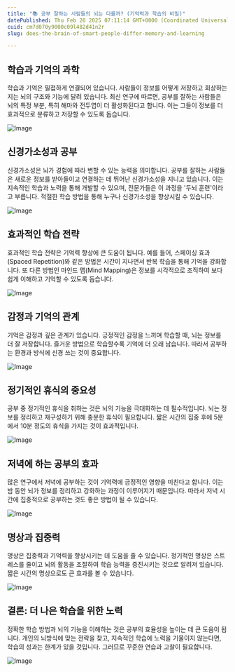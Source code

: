 ```yaml
---
title: "📚 공부 잘하는 사람들의 뇌는 다를까? (기억력과 학습의 비밀)"
datePublished: Thu Feb 20 2025 07:11:14 GMT+0000 (Coordinated Universal Time)
cuid: cm7d070y9000c09l482d41n2r
slug: does-the-brain-of-smart-people-differ-memory-and-learning

---
```


## 학습과 기억의 과학

학습과 기억은 밀접하게 연결되어 있습니다. 사람들이 정보를 어떻게 저장하고 회상하는지는 뇌의 구조와 기능에 달려 있습니다. 최신 연구에 따르면, 공부를 잘하는 사람들은 뇌의 특정 부분, 특히 해마와 전두엽이 더 활성화된다고 합니다. 이는 그들이 정보를 더 효과적으로 분류하고 저장할 수 있도록 돕습니다.

![Image](http://res.cloudinary.com/potenlab/image/upload/v1740035377/jijhlet24jqmqy56ojen.png)

## 신경가소성과 공부

신경가소성은 뇌가 경험에 따라 변할 수 있는 능력을 의미합니다. 공부를 잘하는 사람들은 새로운 정보를 받아들이고 연결하는 데 뛰어난 신경가소성을 지니고 있습니다. 이는 지속적인 학습과 노력을 통해 개발할 수 있으며, 전문가들은 이 과정을 '두뇌 훈련'이라고 부릅니다. 적절한 학습 방법을 통해 누구나 신경가소성을 향상시킬 수 있습니다.

![Image](http://res.cloudinary.com/potenlab/image/upload/v1740035395/cvnlxgfaup1ysf2yrfpj.png)

## 효과적인 학습 전략

효과적인 학습 전략은 기억력 향상에 큰 도움이 됩니다. 예를 들어, 스페이싱 효과(Spaced Repetition)와 같은 방법은 시간이 지나면서 반복 학습을 통해 기억을 강화합니다. 또 다른 방법인 마인드 맵(Mind Mapping)은 정보를 시각적으로 조직하여 보다 쉽게 이해하고 기억할 수 있도록 돕습니다.

![Image](http://res.cloudinary.com/potenlab/image/upload/v1740035407/dvgncpxkggcghnykkq5b.png)

## 감정과 기억의 관계

기억은 감정과 깊은 관계가 있습니다. 긍정적인 감정을 느끼며 학습할 때, 뇌는 정보를 더 잘 저장합니다. 즐거운 방법으로 학습할수록 기억에 더 오래 남습니다. 따라서 공부하는 환경과 방식에 신경 쓰는 것이 중요합니다.

![Image](http://res.cloudinary.com/potenlab/image/upload/v1740035421/rycsvn2vv53r6n1xvyek.png)

## 정기적인 휴식의 중요성

공부 중 정기적인 휴식을 취하는 것은 뇌의 기능을 극대화하는 데 필수적입니다. 뇌는 정보를 정리하고 재구성하기 위해 충분한 휴식이 필요합니다. 짧은 시간의 집중 후에 5분에서 10분 정도의 휴식을 가지는 것이 효과적입니다.

![Image](http://res.cloudinary.com/potenlab/image/upload/v1740035434/jgliyov40kmr0ufnqir3.png)

## 저녁에 하는 공부의 효과

많은 연구에서 저녁에 공부하는 것이 기억력에 긍정적인 영향을 미친다고 합니다. 이는 밤 동안 뇌가 정보를 정리하고 강화하는 과정이 이루어지기 때문입니다. 따라서 저녁 시간에 집중적으로 공부하는 것도 좋은 방법이 될 수 있습니다.

![Image](http://res.cloudinary.com/potenlab/image/upload/v1740035446/jkfymmsg6xsq0jqntt4k.png)

## 명상과 집중력

명상은 집중력과 기억력을 향상시키는 데 도움을 줄 수 있습니다. 정기적인 명상은 스트레스를 줄이고 뇌의 활동을 조절하여 학습 능력을 증진시키는 것으로 알려져 있습니다. 짧은 시간의 명상으로도 큰 효과를 볼 수 있습니다.

![Image](http://res.cloudinary.com/potenlab/image/upload/v1740035459/gr3p46vyszickfn030ix.png)

## 결론: 더 나은 학습을 위한 노력

정확한 학습 방법과 뇌의 기능을 이해하는 것은 공부의 효율성을 높이는 데 큰 도움이 됩니다. 개인의 뇌방식에 맞는 전략을 찾고, 지속적인 학습에 노력을 기울이지 않는다면, 학습의 성과는 한계가 있을 것입니다. 그러므로 꾸준한 연습과 고찰이 필요합니다.

![Image](http://res.cloudinary.com/potenlab/image/upload/v1740035473/dznzm1kq9aszirrrzpfs.png)

